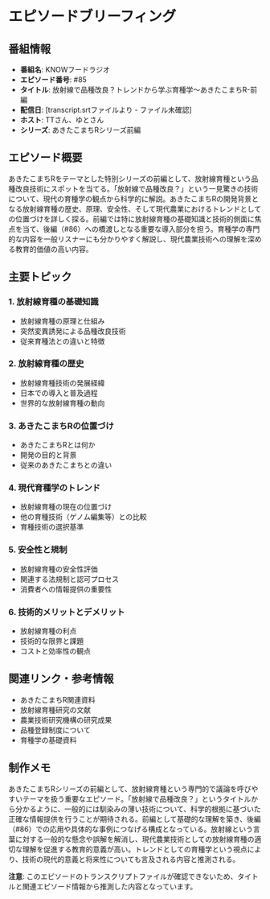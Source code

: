 # エピソードブリーフィング

## 番組情報
- **番組名**: KNOWフードラジオ
- **エピソード番号**: #85
- **タイトル**: 放射線で品種改良？トレンドから学ぶ育種学〜あきたこまちR-前編
- **配信日**: [transcript.srtファイルより - ファイル未確認]
- **ホスト**: TTさん、ゆとさん
- **シリーズ**: あきたこまちRシリーズ前編

## エピソード概要

あきたこまちRをテーマとした特別シリーズの前編として、放射線育種という品種改良技術にスポットを当てる。「放射線で品種改良？」という一見驚きの技術について、現代の育種学の観点から科学的に解説。あきたこまちRの開発背景となる放射線育種の歴史、原理、安全性、そして現代農業におけるトレンドとしての位置づけを詳しく探る。前編では特に放射線育種の基礎知識と技術的側面に焦点を当て、後編（#86）への橋渡しとなる重要な導入部分を担う。育種学の専門的な内容を一般リスナーにも分かりやすく解説し、現代農業技術への理解を深める教育的価値の高い内容。

## 主要トピック

### 1. 放射線育種の基礎知識
- 放射線育種の原理と仕組み
- 突然変異誘発による品種改良技術
- 従来育種法との違いと特徴

### 2. 放射線育種の歴史
- 放射線育種技術の発展経緯
- 日本での導入と普及過程
- 世界的な放射線育種の動向

### 3. あきたこまちRの位置づけ
- あきたこまちRとは何か
- 開発の目的と背景
- 従来のあきたこまちとの違い

### 4. 現代育種学のトレンド
- 放射線育種の現在の位置づけ
- 他の育種技術（ゲノム編集等）との比較
- 育種技術の選択基準

### 5. 安全性と規制
- 放射線育種の安全性評価
- 関連する法規制と認可プロセス
- 消費者への情報提供の重要性

### 6. 技術的メリットとデメリット
- 放射線育種の利点
- 技術的な限界と課題
- コストと効率性の観点

## 関連リンク・参考情報

- あきたこまちR関連資料
- 放射線育種研究の文献
- 農業技術研究機構の研究成果
- 品種登録制度について
- 育種学の基礎資料

## 制作メモ

あきたこまちRシリーズの前編として、放射線育種という専門的で議論を呼びやすいテーマを扱う重要なエピソード。「放射線で品種改良？」というタイトルから分かるように、一般的には馴染みの薄い技術について、科学的根拠に基づいた正確な情報提供を行うことが期待される。前編として基礎的な理解を築き、後編（#86）での応用や具体的な事例につなげる構成となっている。放射線という言葉に対する一般的な懸念や誤解を解消し、現代農業技術としての放射線育種の適切な理解を促進する教育的意義が高い。トレンドとしての育種学という視点により、技術の現代的意義と将来性についても言及される内容と推測される。

**注意**: このエピソードのトランスクリプトファイルが確認できないため、タイトルと関連エピソード情報から推測した内容となっています。